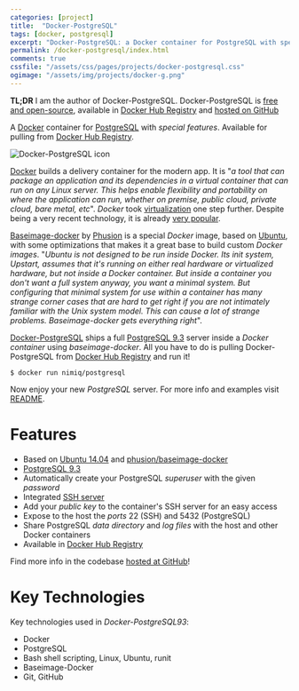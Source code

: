 ```yaml
---
categories: [project]
title:  "Docker-PostgreSQL"
tags: [docker, postgresql]
excerpt: "Docker-PostgreSQL: a Docker container for PostgreSQL with special features"
permalink: /docker-postgresql/index.html
comments: true
cssfile: "/assets/css/pages/projects/docker-postgresql.css"
ogimage: "/assets/img/projects/docker-g.png"
---
```


<div class="initial-note">
<strong>TL;DR</strong> I am the author of Docker-PostgreSQL.
Docker-PostgreSQL is
<a href="http://en.wikipedia.org/wiki/Free_and_open-source_software">free and open-source</a>,
available in <a href="https://registry.hub.docker.com/u/nimiq/postgresql93/">Docker Hub Registry</a> and
<a href="https://github.com/puntonim/docker-postgresql93">hosted on
GitHub<i class="fa fa-github fa-lg" style="vertical-align: baseline; margin-left: .3rem;"></i></a>
</div>

A [Docker](https://www.docker.com/) container for [PostgreSQL](http://www.postgresql.org/)
with *special features*. Available for pulling from
[Docker Hub Registry](https://registry.hub.docker.com/u/nimiq/postgresql93/).

<img src="{{ site.baseurl }}/assets/img/projects/docker-g.png" alt="Docker-PostgreSQL icon" class="right">

[Docker](https://www.docker.com/)
builds a delivery container for the modern app. It is
"*a tool that can package an application and its dependencies in a virtual container that can
run on any Linux server. This helps enable flexibility and portability on where the application
can run, whether on premise, public cloud, private cloud, bare metal, etc*".
*Docker* took [virtualization](http://en.wikipedia.org/wiki/Hardware_virtualization) one step
further. Despite being a very recent technology, it is already [very popular](https://www.docker.com/resources/usecases/). 

[Baseimage-docker](https://github.com/phusion/baseimage-docker) by [Phusion](http://www.phusion.nl/)
is a special *Docker* image, based on [Ubuntu](http://www.ubuntu.com/), with some optimizations
that makes it a great base to build custom *Docker images*. "*Ubuntu is not designed to be run
inside Docker. Its init system, Upstart, assumes that it's running on either real hardware or
virtualized hardware, but not inside a Docker container. But inside a container you don't want a
full system anyway, you want a minimal system. But configuring that minimal system for use within
a container has many strange corner cases that are hard to get right if you are not intimately
familiar with the Unix system model. This can cause a lot of strange problems. Baseimage-docker
gets everything right*".

[Docker-PostgreSQL](https://github.com/puntonim/docker-postgresql93)
ships a full [PostgreSQL 9.3](http://www.postgresql.org/) server inside a *Docker container*
using *baseimage-docker*. All you have to do is pulling
Docker-PostgreSQL from [Docker Hub Registry](https://registry.hub.docker.com/u/nimiq/postgresql93/)
and run it!

    $ docker run nimiq/postgresql

Now enjoy your new *PostgreSQL* server.
For more info and examples visit [README](https://github.com/puntonim/docker-postgresql93/blob/master/README.md).


Features
========
- Based on [Ubuntu 14.04](http://www.ubuntu.com/) and [phusion/baseimage-docker](https://github.com/phusion/baseimage-docker)
- [PostgreSQL 9.3](http://www.postgresql.org/)
- Automatically create your PostgreSQL *superuser* with the given *password*
- Integrated [SSH server](http://en.wikipedia.org/wiki/Secure_Shell)
- Add your *public key* to the container's SSH server for an easy access
- Expose to the host the *ports* 22 (SSH) and 5432 (PostgreSQL)
- Share PostgreSQL *data directory* and *log files* with the host and other Docker containers
- Available in [Docker Hub Registry](https://registry.hub.docker.com/u/nimiq/postgresql93)

Find more info in the codebase 
[hosted at GitHub](https://github.com/puntonim/docker-postgresql93/)!


Key Technologies
================
Key technologies used in *Docker-PostgreSQL93*:

- Docker
- PostgreSQL
- Bash shell scripting, Linux, Ubuntu, runit
- Baseimage-Docker
- Git, GitHub